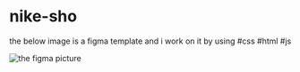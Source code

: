 # nike-sho

the below image is a figma template and i work on it by using #css #html #js

![the figma picture](./assets/images/Frame%2010.png)
